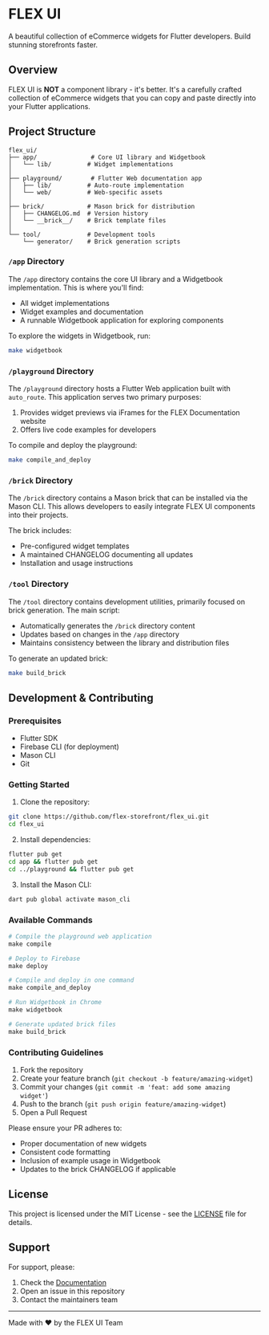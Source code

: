 # FLEX UI

A beautiful collection of eCommerce widgets for Flutter developers. Build stunning storefronts faster.

## Overview

FLEX UI is **NOT** a component library - it's better. It's a carefully crafted collection of eCommerce widgets that you can copy and paste directly into your Flutter applications.

## Project Structure

```
flex_ui/
├── app/               # Core UI library and Widgetbook
│   └── lib/          # Widget implementations
│
├── playground/        # Flutter Web documentation app
│   ├── lib/          # Auto-route implementation
│   └── web/          # Web-specific assets
│
├── brick/            # Mason brick for distribution
│   ├── CHANGELOG.md  # Version history
│   └── __brick__/    # Brick template files
│
└── tool/             # Development tools
    └── generator/    # Brick generation scripts
```

### `/app` Directory

The `/app` directory contains the core UI library and a Widgetbook implementation. This is where you'll find:
- All widget implementations
- Widget examples and documentation
- A runnable Widgetbook application for exploring components

To explore the widgets in Widgetbook, run:
```bash
make widgetbook
```

### `/playground` Directory

The `/playground` directory hosts a Flutter Web application built with `auto_route`. This application serves two primary purposes:
1. Provides widget previews via iFrames for the FLEX Documentation website
2. Offers live code examples for developers

To compile and deploy the playground:
```bash
make compile_and_deploy
```

### `/brick` Directory

The `/brick` directory contains a Mason brick that can be installed via the Mason CLI. This allows developers to easily integrate FLEX UI components into their projects.

The brick includes:
- Pre-configured widget templates
- A maintained CHANGELOG documenting all updates
- Installation and usage instructions

### `/tool` Directory

The `/tool` directory contains development utilities, primarily focused on brick generation. The main script:
- Automatically generates the `/brick` directory content
- Updates based on changes in the `/app` directory
- Maintains consistency between the library and distribution files

To generate an updated brick:
```bash
make build_brick
```

## Development & Contributing

### Prerequisites

- Flutter SDK
- Firebase CLI (for deployment)
- Mason CLI
- Git

### Getting Started

1. Clone the repository:
```bash
git clone https://github.com/flex-storefront/flex_ui.git
cd flex_ui
```

2. Install dependencies:
```bash
flutter pub get
cd app && flutter pub get
cd ../playground && flutter pub get
```

3. Install the Mason CLI:
```bash
dart pub global activate mason_cli
```

### Available Commands

```makefile
# Compile the playground web application
make compile

# Deploy to Firebase
make deploy

# Compile and deploy in one command
make compile_and_deploy

# Run Widgetbook in Chrome
make widgetbook

# Generate updated brick files
make build_brick
```

### Contributing Guidelines

1. Fork the repository
2. Create your feature branch (`git checkout -b feature/amazing-widget`)
3. Commit your changes (`git commit -m 'feat: add some amazing widget'`)
4. Push to the branch (`git push origin feature/amazing-widget`)
5. Open a Pull Request

Please ensure your PR adheres to:
- Proper documentation of new widgets
- Consistent code formatting
- Inclusion of example usage in Widgetbook
- Updates to the brick CHANGELOG if applicable

## License

This project is licensed under the MIT License - see the [LICENSE](LICENSE) file for details.

## Support

For support, please:
1. Check the [Documentation](https://flex.base1.com)
2. Open an issue in this repository
3. Contact the maintainers team

---
Made with ♥️ by the FLEX UI Team
